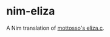 # nim-eliza

A Nim translation of [mottosso's eliza.c](https://github.com/mottosso/cs50x/blob/b7922f02770c2bd07de9f2d50aaa4a2fcd8eeb87/eliza.c).
